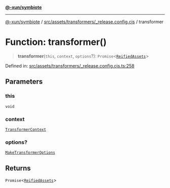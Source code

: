 [**@-xun/symbiote**](../../../../../README.md)

***

[@-xun/symbiote](../../../../../README.md) / [src/assets/transformers/\_release.config.cjs](../README.md) / transformer

# Function: transformer()

> **transformer**(`this`, `context`, `options`?): `Promise`\<[`ReifiedAssets`](../../../type-aliases/ReifiedAssets.md)\>

Defined in: [src/assets/transformers/\_release.config.cjs.ts:258](https://github.com/Xunnamius/symbiote/blob/29281df9337a36c0ddbf254c8452a1b8a68bf1a8/src/assets/transformers/_release.config.cjs.ts#L258)

## Parameters

### this

`void`

### context

[`TransformerContext`](../../../type-aliases/TransformerContext.md)

### options?

[`MakeTransformerOptions`](../../../type-aliases/MakeTransformerOptions.md)

## Returns

`Promise`\<[`ReifiedAssets`](../../../type-aliases/ReifiedAssets.md)\>
